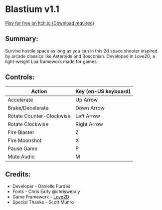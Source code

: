 # Blastium v1.1
[Play for free on Itch.io (Download required)](https://danipurdes.itch.io/blastium)

## Summary:
Survive hostile space as long as you can in this 2d space shooter inspired by arcade classics like Asteroids and Bosconian. Developed in Love2D, a light-weight Lua framework made for games.

## Controls:
| Action | Key (en-US keyboard) |
| --- | --- |
| Accelerate | Up Arrow |
| Brake/Decelerate | Down Arrow |
| Rotate Counter-Clockwise | Left Arrow |
| Rotate Clockwise | Right Arrow |
| Fire Blaster | Z |
| Fire Moonshot | X |
| Pause Game | P |
| Mute Audio | M |

## Credits:
- Developer - Danielle Purdes
- Fonts - Chris Early @chriswearly
- Game Framework - [Love2D](https://love2d.org/)
- Special Thanks - Scott Munro
